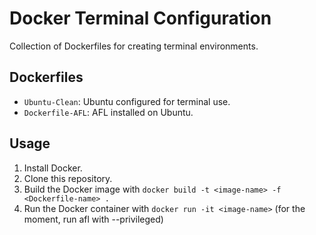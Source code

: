 # Docker Terminal Configuration

Collection of Dockerfiles for creating terminal environments.

## Dockerfiles

- `Ubuntu-Clean`: Ubuntu configured for terminal use.
- `Dockerfile-AFL`: AFL installed on Ubuntu.

## Usage

1. Install Docker.
2. Clone this repository.
3. Build the Docker image with `docker build -t <image-name> -f <Dockerfile-name> .`
4. Run the Docker container with `docker run -it <image-name>` (for the moment, run afl with --privileged)
